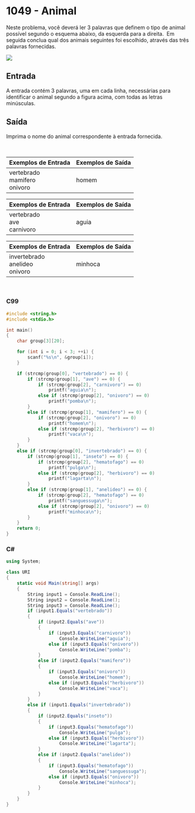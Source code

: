 # 1049 - Animal

Neste problema, você deverá ler 3 palavras que definem o tipo de animal possível segundo o esquema abaixo, da esquerda para a direita.  Em seguida conclua qual dos animais seguintes foi escolhido, através das três palavras fornecidas.

![](https://resources.beecrowd.com.br/gallery/images/problems/UOJ_1049_b.png)

## Entrada

A entrada contém 3 palavras, uma em cada linha, necessárias para identificar o animal segundo a figura acima, com todas as letras minúsculas.

## Saída

Imprima o nome do animal correspondente à entrada fornecida.

&nbsp;

| Exemplos de Entrada                     | Exemplos de Saída |
| --------------------------------------- | ----------------- |
| vertebrado <br/> mamifero <br/> onivoro | homem             |

| Exemplos de Entrada                  | Exemplos de Saída |
| ------------------------------------ | ----------------- |
| vertebrado <br/> ave <br/> carnivoro | aguia             |

| Exemplos de Entrada                       | Exemplos de Saída |
| ----------------------------------------- | ----------------- |
| invertebrado <br/> anelideo <br/> onivoro | minhoca           |

&nbsp;

### C99

```c
#include <string.h>
#include <stdio.h>

int main()
{
    char group[3][20];

    for (int i = 0; i < 3; ++i) {
        scanf("%s\n", &group[i]);
    }

    if (strcmp(group[0], "vertebrado") == 0) {
        if (strcmp(group[1], "ave") == 0) {
            if (strcmp(group[2], "carnivoro") == 0)
                printf("aguia\n");
            else if (strcmp(group[2], "onivoro") == 0)
                printf("pomba\n");
        }
        else if (strcmp(group[1], "mamifero") == 0) {
            if (strcmp(group[2], "onivoro") == 0)
                printf("homem\n");
            else if (strcmp(group[2], "herbivoro") == 0)
                printf("vaca\n");
        }
    }
    else if (strcmp(group[0], "invertebrado") == 0) {
        if (strcmp(group[1], "inseto") == 0) {
            if (strcmp(group[2], "hematofago") == 0)
                printf("pulga\n");
            else if (strcmp(group[2], "herbivoro") == 0)
                printf("lagarta\n");
        }
        else if (strcmp(group[1], "anelideo") == 0) {
            if (strcmp(group[2], "hematofago") == 0)
                printf("sanguessuga\n");
            else if (strcmp(group[2], "onivoro") == 0)
                printf("minhoca\n");
        }
    }
    return 0;
}
```

### C#

```cs
using System;

class URI
{
    static void Main(string[] args)
    {
        String input1 = Console.ReadLine();
        String input2 = Console.ReadLine();
        String input3 = Console.ReadLine();
        if (input1.Equals("vertebrado"))
        {
            if (input2.Equals("ave"))
            {
                if (input3.Equals("carnivoro"))
                    Console.WriteLine("aguia");
                else if (input3.Equals("onivoro"))
                    Console.WriteLine("pomba");
            }
            else if (input2.Equals("mamifero"))
            {
                if (input3.Equals("onivoro"))
                    Console.WriteLine("homem");
                else if (input3.Equals("herbivoro"))
                    Console.WriteLine("vaca");
            }
        }
        else if (input1.Equals("invertebrado"))
        {
            if (input2.Equals("inseto"))
            {
                if (input3.Equals("hematofago"))
                    Console.WriteLine("pulga");
                else if (input3.Equals("herbivoro"))
                    Console.WriteLine("lagarta");
            }
            else if (input2.Equals("anelideo"))
            {
                if (input3.Equals("hematofago"))
                    Console.WriteLine("sanguessuga");
                else if (input3.Equals("onivoro"))
                    Console.WriteLine("minhoca");
            }
        }
    }
}
```
